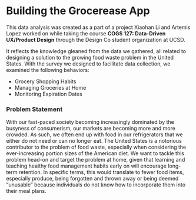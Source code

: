 # Building the Grocerease App

This data analysis was created as a part of a project Xiaohan Li and Artemis Lopez worked on while taking the course **COGS 127: Data-Driven UX/Product Design** through
the Design Co student organization at UCSD.

It reflects the knowledge gleaned from the data we gathered, all related to designing a solution to the growing food waste problem in the United States.
With the survey we designed to facilitate data collection, we examined the following behaviors:

* Grocery Shopping Habits
* Managing Groceries at Home
* Monitoring Expiration Dates

### Problem Statement

With our fast-paced society becoming increasingly dominated by the busyness of consumerism, our markets are becoming more and more crowded.
As such, we often end up with food in our refrigerators that we either do not need or can no longer eat.
The United States is a notorious contributor to the problem of food waste, especially when considering the ever-increasing portion sizes of the American diet.
We want to tackle this problem head-on and target the problem at home, given that learning and teaching healthy food management habits early on will encourage long-term retention.
In specific terms, this would translate to fewer food items, especially produce, being forgotten and thrown away or being deemed “unusable” because individuals do not know how to
incorporate them into their meal plans.
